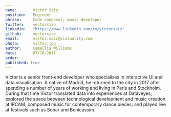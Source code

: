 ```yaml
---
name:       Victor Saiz   
position:   Engineer
phrase:     Code composer, music developer
twitter:    vectorsize
linkedin:   "https://www.linkedin.com/in/victorsaiz"
github:		vectorsize
email:      victor.saiz@vizzuality.com
photo:      victor.jpg
author:     Camellia Williams
date:       07/10/2017
order:      
published: true
---
```

Victor is a senior front-end developer who specialises in interactive UI and data visualisation. A native of Madrid, he returned to the city in 2017 after spending a number of years of working and living in Paris and Stockholm. During that time Victor translated data into experiences at Dataveyes; explored the space between technological development and music creation at IRCAM; composed music for contemporary dance pieces; and played live at festivals such as Sonar and Benicassim.